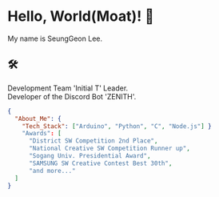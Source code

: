 # Hello, World(Moat)! 👋
My name is SeungGeon Lee.

## 🛠️
Development Team 'Initial T' Leader.\
Developer of the Discord Bot 'ZENITH'.

```json
{
  "About_Me": {
    "Tech_Stack": ["Arduino", "Python", "C", "Node.js"] }
    "Awards": [
      "District SW Competition 2nd Place",
      "National Creative SW Competition Runner up",
      "Sogang Univ. Presidential Award",
      "SAMSUNG SW Creative Contest Best 30th",
      "and more..." 
  ]
}
```
